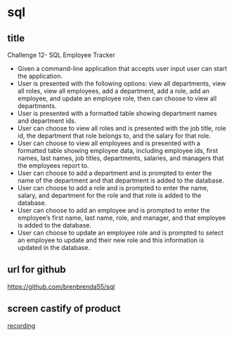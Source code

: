 # sql

## title

Challenge 12- SQL Employee Tracker

* Given a command-line application that accepts user input user can start the application.
* User is presented with the following options: view all departments, view all roles, view all employees, add a department, add a role, add an employee, and update an employee role, then can choose to view all departments.
* User is presented with a formatted table showing department names and department ids.
* User can choose to view all roles and is presented with the job title, role id, the department that role belongs to, and the salary for that role.
* User can choose to view all employees and is presented with a formatted table showing employee data, including employee ids, first names, last names, job titles, departments, salaries, and managers that the employees report to.
* User can choose to add a department and is prompted to enter the name of the department and that department is added to the database.
* User can choose to add a role and is prompted to enter the name, salary, and department for the role and that role is added to the database.
* User can choose to add an employee and is prompted to enter the employee’s first name, last name, role, and manager, and that employee is added to the database.
* User can choose to update an employee role and is prompted to select an employee to update and their new role and this information is updated in the database.

## url for github

https://github.com/brenbrenda55/sql

## screen castify of product

<a href="https://drive.google.com/file/d/1DRJnl54yVoRSfyudsXnTy8aXqQ_1K8iq/view">recording</a>